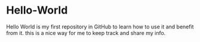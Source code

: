 # Hello-World
Hello World is my first repository in GitHub to learn how to use it and benefit from it. this is a nice way for me to keep track and share my info.
